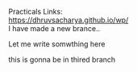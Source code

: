 Practicals Links:<br>
https://dhruvsacharya.github.io/wp/
<br>
I have made a new brance.. 

Let me write somwthing here

this is gonna be in thired branch
